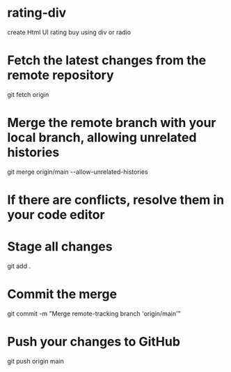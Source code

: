 # rating-div
create Html UI rating buy using div or radio

# Fetch the latest changes from the remote repository
git fetch origin

# Merge the remote branch with your local branch, allowing unrelated histories
git merge origin/main --allow-unrelated-histories

# If there are conflicts, resolve them in your code editor

# Stage all changes
git add .

# Commit the merge
git commit -m "Merge remote-tracking branch 'origin/main'"

# Push your changes to GitHub
git push origin main

